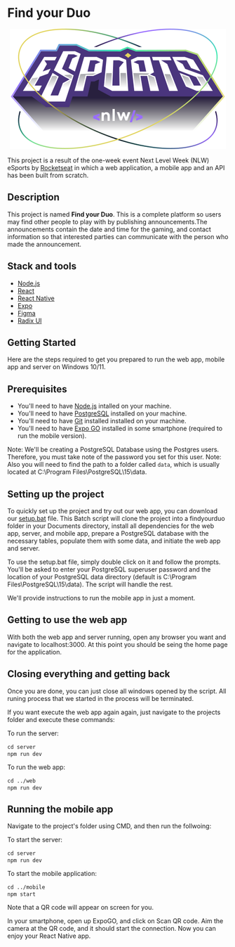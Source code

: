 # Find your Duo
<div align="center">
  <img src="https://raw.githubusercontent.com/joaofmartinho/nlw-esports/main/assets/img/nlw-esports-logo.svg" alt="">
</div>

This project is a result of the one-week event Next Level Week (NLW) eSports by [Rocketseat](https://www.rocketseat.com.br/) in which a web application, a mobile app and an API has been built from scratch. 

## Description
This project is named **Find your Duo**. This is a complete platform so users may find other people to play with by publishing announcements.The announcements contain the date and time for the gaming, and contact information so that interested parties can communicate with the person who made the announcement.

## Stack and tools
* [Node.js](https://nodejs.org/en/)
* [React](https://reactjs.org/)
* [React Native](https://reactnative.dev/)
* [Expo](https://expo.dev/)
* [Figma](https://www.figma.com/)
* [Radix UI](https://www.radix-ui.com/)

## Getting Started

Here are the steps required to get you prepared to run the web app, mobile app and server on Windows 10/11. 

## Prerequisites

- You'll need to have [Node.js](https://nodejs.org/en/) intalled on your machine.
- You'll need to have [PostgreSQL](https://postgresql.org/) installed on your machine.
- You'll need to have [Git](https://git-scm.com/) installed installed on your machine.
- You'll need to have [Expo GO](https://expo.dev/client) installed in some smartphone (required to run the mobile version).

Note: We'll be creating a PostgreSQL Database using the Postgres users. Therefore, you must take note of the password you set for this user.
Note: Also you will need to find the path to a folder called `data`, which is usually located at C:\Program Files\PostgreSQL\15\data.

## Setting up the project

To quickly set up the project and try out our web app, you can download our [setup.bat](https://www.dropbox.com/s/b8hev74kxpzz75u/setup.bat?dl=0) file. This Batch script will clone the project into a findyourduo folder in your Documents directory, install all dependencies for the web app, server, and mobile app, prepare a PostgreSQL database with the necessary tables, populate them with some data, and initiate the web app and server. 

To use the setup.bat file, simply double click on it and follow the prompts. You'll be asked to enter your PostgreSQL superuser password and the location of your PostgreSQL data directory (default is C:\Program Files\PostgreSQL\15\data). The script will handle the rest. 

We'll provide instructions to run the mobile app in just a moment.

## Getting to use the web app

With both the web app and server running, open any browser you want and navigate to localhost:3000. At this point you should be seing the home page for the application.

## Closing everything and getting back
Once you are done, you can just close all windows opened by the script. All runing process that we started in the process will be terminated.

If you want execute the web app again again, just navigate to the projects folder and execute these commands:

To run the server:
```
cd server
npm run dev
```

To run the web app:
```
cd ../web
npm run dev
```

## Running the mobile app
Navigate to the project's folder using CMD, and then run the follwoing:

To start the server:
```
cd server
npm run dev
```

To start the mobile application:
```
cd ../mobile
npm start
```
Note that a QR code will appear on screen for you.

In your smartphone, open up ExpoGO, and click on Scan QR code. Aim the camera at the QR code, and it should start the connection. Now you can enjoy your React Native app.
